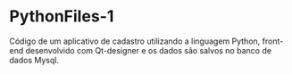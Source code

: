 # PythonFiles-1
Código de um aplicativo de cadastro utilizando a linguagem Python, front-end desenvolvido com Qt-designer e os dados são salvos no banco de dados Mysql.
